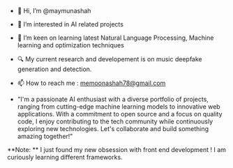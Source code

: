 - 👋 Hi, I’m @maymunashah
- 👀 I’m interested in AI related projects
- 🌱 I’m keen on learning latest Natural Language Processing, Machine learning and optimization techniques
- 🔍 My current research and developement is on music deepfake generation and detection.
- 📫 How to reach me : memoonashah78@gmail.com

- "I'm a passionate AI enthusiast with a diverse portfolio of projects, ranging from cutting-edge machine learning models to innovative web applications. With a commitment to open source and a focus on quality code, I enjoy contributing to the tech community while continuously exploring new technologies. Let's collaborate and build something amazing together!"


**Note: ** I just found my new obsession with front end development ! I am curiously learning different frameworks. 
<!---
maymunashah/maymunashah is a ✨ special ✨ repository because its `README.md` (this file) appears on your GitHub profile.
You can click the Preview link to take a look at your changes.
--->
